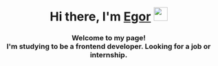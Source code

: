 <h1 align="center">Hi there, I'm <a href="https://www.youtube.com/watch?v=dQw4w9WgXcQ" target="_blank">Egor</a> 
<img src="https://github.com/blackcater/blackcater/raw/main/images/Hi.gif" height="32"/></h1>
<h3 align="center">Welcome to my page! <br>I'm studying to be a frontend developer. Looking for a job or internship.</h3>
